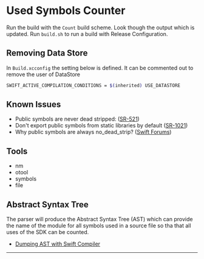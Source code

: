 # Used Symbols Counter

Run the build with the `Count` build scheme. Look though the output which is updated. Run `build.sh` to run a build with Release Configuration.

## Removing Data Store

In `Build.xcconfig` the setting below is defined. It can be commented out to remove the user of DataStore

```sh
SWIFT_ACTIVE_COMPILATION_CONDITIONS = $(inherited) USE_DATASTORE
```

## Known Issues

* Public symbols are never dead stripped: ([SR-521])
* Don't export public symbols from static libraries by default ([SR-1021])
* Why public symbols are always no_dead_strip? ([Swift Forums](https://forums.swift.org/t/why-public-symbols-are-always-no-dead-strip/47264))

## Tools

* nm
* otool
* symbols
* file

## Abstract Syntax Tree

The parser will produce the Abstract Syntax Tree (AST) which can provide the name of the module for all symbols used in a source file so tha that all uses of the SDK can be counted.

* [Dumping AST with Swift Compiler](https://stackoverflow.com/questions/37847271/is-it-possible-to-dump-the-ast-while-building-an-xcode-project)

---

[SR-521]: https://bugs.swift.org/browse/SR-521
[SR-1021]: https://bugs.swift.org/browse/SR-1021

